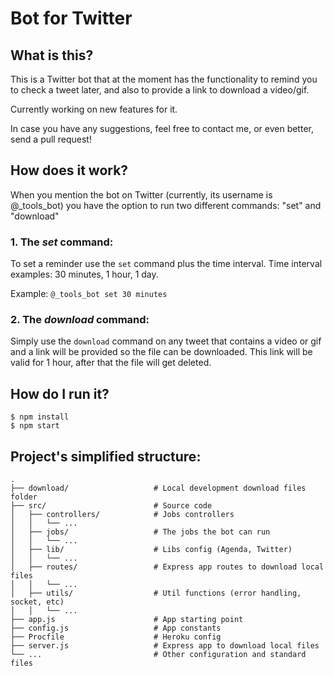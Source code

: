 # Bot for Twitter

## What is this?
This is a Twitter bot that at the moment has the functionality to remind you to check a tweet later, and also to provide a link to download a video/gif.

Currently working on new features for it.

In case you have any suggestions, feel free to contact me, or even better, send a pull request!

## How does it work?
When you mention the bot on Twitter (currently, its username is @_tools_bot) you have the option to run two different commands: "set" and "download"

### 1. The *set* command:
To set a reminder use the `set` command plus the time interval. Time interval examples: 30 minutes, 1 hour, 1 day.

Example: `@_tools_bot set 30 minutes`

### 2. The *download* command:
Simply use the `download` command on any tweet that contains a video or gif and a link will be provided so the file can be downloaded. This link will be valid for 1 hour, after that the file will get deleted.

## How do I run it?

```
$ npm install
$ npm start
```

## Project's simplified structure:

```
.
├── download/                   # Local development download files folder
├── src/                        # Source code
│   ├── controllers/            # Jobs controllers
│   │   └── ...    
│   ├── jobs/                   # The jobs the bot can run 
│   │   └── ...    
│   ├── lib/                    # Libs config (Agenda, Twitter)  
│   │   └── ...    
│   ├── routes/                 # Express app routes to download local files
│   │   └── ... 
│   ├── utils/                  # Util functions (error handling, socket, etc)
│   │   └── ...
├── app.js                      # App starting point
├── config.js                   # App constants
├── Procfile                    # Heroku config
├── server.js                   # Express app to download local files
└── ...                         # Other configuration and standard files
```